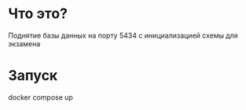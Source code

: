 # Что это?
Поднятие базы данных на порту 5434 с инициализацией схемы для экзамена

# Запуск
docker compose up
